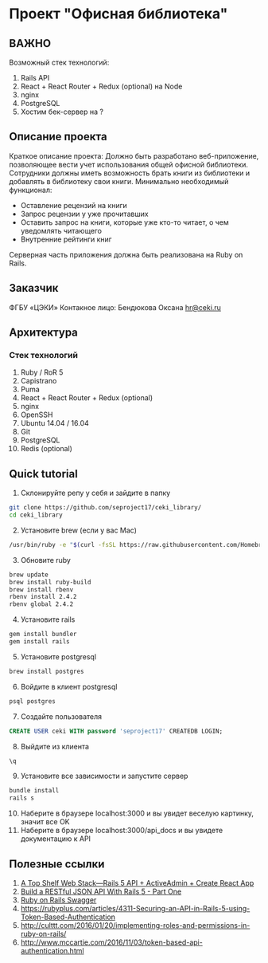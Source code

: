 # Проект "Офисная библиотека"
## ВАЖНО
Возможный стек технологий:
 1. Rails API 
 2. React + React Router + Redux (optional) на Node
 3. nginx
 4. PostgreSQL
 5. Хостим бек-сервер на ?
## Описание проекта
 Краткое описание проекта:
 Должно быть разработано веб-приложение, позволяющее вести учет использования общей офисной библиотеки. Сотрудники должны иметь возможность брать книги из библиотеки и добавлять в библиотеку свои книги. Минимально необходимый функционал:
* Оставление рецензий на книги
* Запрос рецензии у уже прочитавших
* Оставить запрос на книги, которые уже кто-то читает, о чем уведомлять читающего
* Внутренние рейтинги книг

 Серверная часть приложения должна быть реализована на Ruby on Rails.

## Заказчик
ФГБУ «ЦЭКИ» Контакное лицо: Бендюкова Оксана hr@ceki.ru

## Архитектура

### Стек технологий

 1. Ruby / RoR 5
 2. Capistrano 
 3. Puma
 4. React + React Router + Redux (optional)
 5. nginx
 6. OpenSSH
 7. Ubuntu 14.04 / 16.04
 8. Git
 9. PostgreSQL
 10. Redis (optional)
 
## Quick tutorial
 1. Склонируйте репу у себя и зайдите в папку
 ```bash
 git clone https://github.com/seproject17/ceki_library/
 cd ceki_library
 ```
 
 2. Установите brew (если у вас Mac)
 ```bash
 /usr/bin/ruby -e "$(curl -fsSL https://raw.githubusercontent.com/Homebrew/install/master/install)"
 ```
 
 3. Обновите ruby 
 ```bash
 brew update
 brew install ruby-build
 brew install rbenv
 rbenv install 2.4.2
 rbenv global 2.4.2
 ```
 
 4. Установите rails
 ```bash
 gem install bundler
 gem install rails
 ```
 
 5. Установите postgresql
 ```bash
 brew install postgres
 ```
 
 6. Войдите в клиент postgresql
 ```bash
 psql postgres
 ```
 
 7. Создайте пользователя 
 ```sql
 CREATE USER ceki WITH password 'seproject17' CREATEDB LOGIN;
 ```
 
 8. Выйдите из клиента
 ```sql
 \q
 ```
 
 9. Установите все зависимости и запустите сервер
 ```bash
 bundle install
 rails s
 ```
 
 10. Наберите в браузере localhost:3000 и вы увидет веселую картинку, значит все OK
 11. Наберите в браузере localhost:3000/api_docs и вы увидете документацию к API

## Полезные ссылки
 1. [A Top Shelf Web Stack—Rails 5 API + ActiveAdmin + Create React App](https://medium.com/superhighfives/a-top-shelf-web-stack-rails-5-api-activeadmin-create-react-app-de5481b7ec0b) 
 2. [Build a RESTful JSON API With Rails 5 - Part One](https://scotch.io/tutorials/build-a-restful-json-api-with-rails-5-part-one)
 3. [Ruby on Rails Swagger](https://github.com/domaindrivendev/rswag)
 4. https://rubyplus.com/articles/4311-Securing-an-API-in-Rails-5-using-Token-Based-Authentication
 5. http://culttt.com/2016/01/20/implementing-roles-and-permissions-in-ruby-on-rails/
 6. http://www.mccartie.com/2016/11/03/token-based-api-authentication.html


